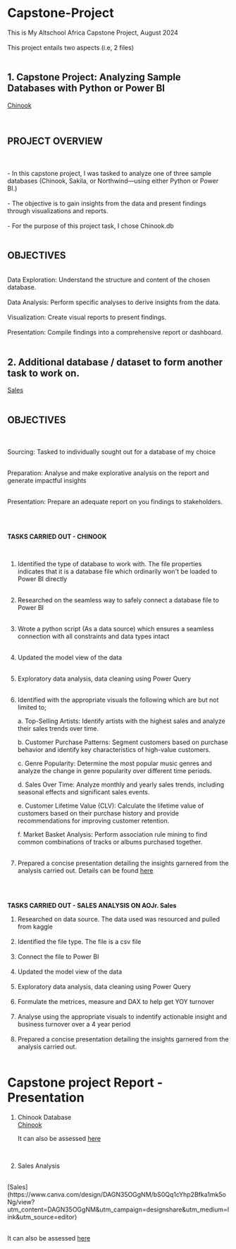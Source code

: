 # Capstone-Project
This is My Altschool Africa Capstone Project, August 2024
<br /> <br />
This project entails two aspects (i.e, 2 files)
<br />
<br />

## 1. Capstone Project: Analyzing Sample Databases with Python or Power BI
  [Chinook](https://github.com/Ojayy94/Capstone-Project/blob/main/chinook(python%20script))

<br />

## PROJECT OVERVIEW
<br />
<br />
- In this capstone project, I was tasked to analyze one of three sample databases (Chinook, Sakila, or Northwind—using either Python or Power BI.)
<br /> <br />
- The objective is to gain insights from the data and present findings through visualizations and reports.
<br /> <br />
- For the purpose of this project task, I chose Chinook.db
<br /> <br />

## OBJECTIVES   
<br />
Data Exploration: Understand the structure and content of the chosen database.
<br /> <br />
Data Analysis: Perform specific analyses to derive insights from the data.
<br /> <br />
Visualization: Create visual reports to present findings.
<br /> <br />
Presentation: Compile findings into a comprehensive report or dashboard.
<br /> <br />

## 2. Additional database / dataset to form another task to work on. 
   [Sales](https://github.com/Ojayy94/Capstone-Project/blob/main/Sales_v2)
<br /> <br />

## OBJECTIVES
   <br /> <br />
Sourcing: Tasked to individually sought out for a database of my choice
<br /> <br />

Preparation: Analyse and make explorative analysis on the report and generate impactful insights
<br /> <br />

Presentation: Prepare an adequate report on you findings to stakeholders.
<br /> <br />

<br />

**TASKS CARRIED OUT - CHINOOK**

<br />

1. Identified the type of database to work with. The file properties indicates that it is a database file which ordinarily won't be loaded to Power BI directly
<br /> <br />

2. Researched on the seamless way to safely connect a database file to Power BI
<br /> <br />

3. Wrote a python script (As a data source) which ensures a seamless connection with all constraints and data types intact
<br /> <br />

4. Updated the model view of the data
<br /> <br />

5. Exploratory data analysis, data cleaning using Power Query
<br /> <br />

6. Identified with the appropriate visuals the following which are but not limited to;

   	a. Top-Selling Artists: Identify artists with the highest sales and analyze their sales trends over time.

   	b. Customer Purchase Patterns: Segment customers based on purchase behavior and identify key characteristics of high-value customers.

   	c. Genre Popularity: Determine the most popular music genres and analyze the change in genre popularity over different time periods.

   	d. Sales Over Time: Analyze monthly and yearly sales trends, including seasonal effects and significant sales events.

   	e. Customer Lifetime Value (CLV): Calculate the lifetime value of customers based on their purchase history and provide recommendations for improving customer retention.

   	f. Market Basket Analysis: Perform association rule mining to find common combinations of tracks or albums purchased together.
<br /> <br />

8. Prepared a concise presentation detailing the insights garnered from the analysis carried out. Details can be found [here](https://docs.google.com/document/d/1NVuKAm-d5sUYn-IybbB4wowRM300COwgVeef5nrmdhc/edit)

<br /> <br />

**TASKS CARRIED OUT - SALES ANALYSIS ON AOJr. Sales**


1. Researched on data source. The data used was resourced and pulled from kaggle
<br /> <br />
2. Identified the file type. The file is a csv file
<br /> <br />
3. Connect the file to Power BI
<br /> <br />
4. Updated the model view of the data
<br /> <br />
5. Exploratory data analysis, data cleaning using Power Query
<br /> <br />
6. Formulate the metrices, measure and DAX to help get YOY turnover
<br /> <br />
7. Analyse using the appropriate visuals to indentify actionable insight and business turnover over a 4 year period
<br /> <br />
8. Prepared a concise presentation detailing the insights garnered from the analysis carried out.
<br /> <br />

# Capstone project Report - Presentation

1. Chinook Database
   <br />
	[Chinook](https://www.canva.com/design/DAGNuuBFX3I/0C67lng_jf1Q91vHJyF8lA/view?utm_content=DAGNuuBFX3I&utm_campaign=designshare&utm_medium=link&utm_source=editor)


	It can also be assessed [here](https://www.canva.com/design/DAGNuuBFX3I/_XW_VuzIKfiuHfUHUZl5Fw/edit)

<br />

2. Sales Analysis
  <br />
       [Sales](https://www.canva.com/design/DAGN35OGgNM/bS0Qq1cYhp2Bfka1mk5oNg/view?utm_content=DAGN35OGgNM&utm_campaign=designshare&utm_medium=link&utm_source=editor)
<br /> <br />

   It can also be assessed [here](https://www.canva.com/design/DAGN35OGgNM/8AM6VXSTkHmaUoZNLMMKdw/edit)
<br /><br />
